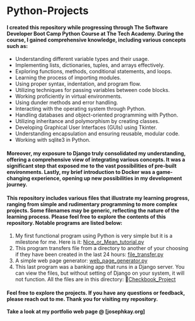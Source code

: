 # Python-Projects
#### I created this repository while progressing through The Software Developer Boot Camp Python Course at The Tech Academy. During the course, I gained comprehensive knowledge, including various concepts such as:<br>
- Understanding different variable types and their usage.
- Implementing lists, dictionaries, tuples, and arrays effectively.
- Exploring functions, methods, conditional statements, and loops.
- Learning the process of importing modules.
- Using proper syntax, indentation, and program flow.
- Utilizing techniques for passing variables between code blocks.
- Working proficiently in virtual environments.
- Using dunder methods and error handling.
- Interacting with the operating system through Python.
- Handling databases and object-oriented programming with Python.
- Utilizing inheritance and polymorphism by creating classes.
- Developing Graphical User Interfaces (GUIs) using Tkinter.
- Understanding encapsulation and ensuring reusable, modular code.
- Working with sqlite3 in Python.
#### Moreover, my exposure to Django truly consolidated my understanding, offering a comprehensive view of integrating various concepts. It was a significant step that exposed me to the vast possibilities of pre-built environments. Lastly, my brief introduction to Docker was a game-changing experience, opening up new possibilities in my development journey.<br>
#### This repository includes various files that illustrate my learning progress, ranging from simple and rudimentary programming to more complex projects. Some filenames may be generic, reflecting the nature of the learning process. Please feel free to explore the contents of this repository. Notable programs are listed below:
1. My first functional program using Python is very simple but it is a milestone for me. Here is it: [Nice_or_Mean_tutorial.py](Nice_or_Mean_tutorial.py)
2. This program transfers file from a directory to another of your choosing if they have been created in the last 24 hours: [file_transfer.py](file_transfer.py)
3. A simple web page generator: [web_page_generator.py](web_page_generator.py)
4. This last program was a banking app that runs in a Django server. You can view the files, but without setting
   of Django on your system, it will not function. All the files are in this directory: 📁[Checkbook_Project](Checkbook_Project)
#### Feel free to explore the projects. If you have any questions or feedback, please reach out to me. Thank you for visiting my repository.<br><br>Take a look at my portfolio web page @ [josephkay.org]

